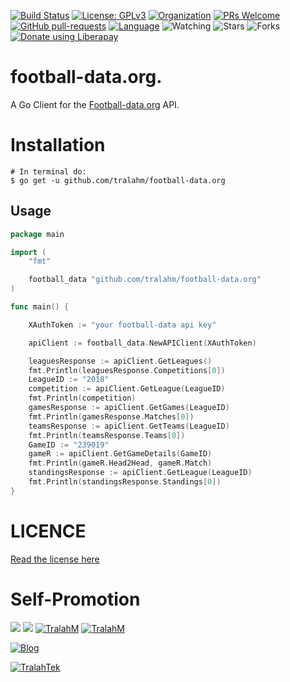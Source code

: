 [![Build Status](https://travis-ci.com/TralahM/football-data.org.svg?branch=master)](https://travis-ci.com/TralahM/football-data.org)
[![License: GPLv3](https://img.shields.io/badge/License-GPLV2-green.svg)](https://opensource.org/licenses/GPLV2)
[![Organization](https://img.shields.io/badge/Org-TralahTek-blue.svg)](https://github.com/TralahTek)
[![PRs Welcome](https://img.shields.io/badge/PRs-Welcome-brightgreen.svg?style=flat-square)](https://github.com/TralahM/football-data.org/pull/)
[![GitHub pull-requests](https://img.shields.io/badge/Issues-pr-red.svg?style=flat-square)](https://github.com/TralahM/football-data.org/pull/)
[![Language](https://img.shields.io/badge/Language-go-00ADD8.svg)](https://github.com/TralahM)
<img title="Watching" src="https://img.shields.io/github/watchers/TralahM/football-data.org?label=Watchers&color=blue&style=flat-square">
<img title="Stars" src="https://img.shields.io/github/stars/TralahM/football-data.org?color=red&style=flat-square">
<img title="Forks" src="https://img.shields.io/github/forks/TralahM/football-data.org?color=green&style=flat-square">
<noscript><a href="https://liberapay.com/TralahM/donate"><img alt="Donate using Liberapay" src="https://liberapay.com/assets/widgets/donate.svg"></a></noscript>

# football-data.org.
A Go Client for the [Football-data.org](football-data.org) API.


# Installation
```console
# In terminal do:
$ go get -u github.com/tralahm/football-data.org
```

## Usage
```go
package main

import (
	"fmt"

	football_data "github.com/tralahm/football-data.org"
)

func main() {

	XAuthToken := "your football-data api key"

	apiClient := football_data.NewAPIClient(XAuthToken)

	leaguesResponse := apiClient.GetLeagues()
	fmt.Println(leaguesResponse.Competitions[0])
	LeagueID := "2018"
	competition := apiClient.GetLeague(LeagueID)
	fmt.Println(competition)
	gamesResponse := apiClient.GetGames(LeagueID)
	fmt.Println(gamesResponse.Matches[0])
	teamsResponse := apiClient.GetTeams(LeagueID)
	fmt.Println(teamsResponse.Teams[0])
	GameID := "239019"
	gameR := apiClient.GetGameDetails(GameID)
	fmt.Println(gameR.Head2Head, gameR.Match)
	standingsResponse := apiClient.GetLeague(LeagueID)
	fmt.Println(standingsResponse.Standings[0])
}

```


# LICENCE

[Read the license here](LICENSE)


# Self-Promotion

[![](https://img.shields.io/badge/Github-TralahM-green?style=for-the-badge&logo=github)](https://github.com/TralahM)
[![](https://img.shields.io/badge/Twitter-%40tralahtek-blue?style=for-the-badge&logo=twitter)](https://twitter.com/TralahM)
[![TralahM](https://img.shields.io/badge/Kaggle-TralahM-purple.svg?style=for-the-badge&logo=kaggle)](https://kaggle.com/TralahM)
[![TralahM](https://img.shields.io/badge/LinkedIn-TralahM-white.svg?style=for-the-badge&logo=linkedin)](https://linkedin.com/in/TralahM)


[![Blog](https://img.shields.io/badge/Blog-tralahm.tralahtek.com-blue.svg?style=for-the-badge&logo=rss)](https://tralahm.tralahtek.com)

[![TralahTek](https://img.shields.io/badge/Organization-TralahTek-cyan.svg?style=for-the-badge)](https://org.tralahtek.com)


